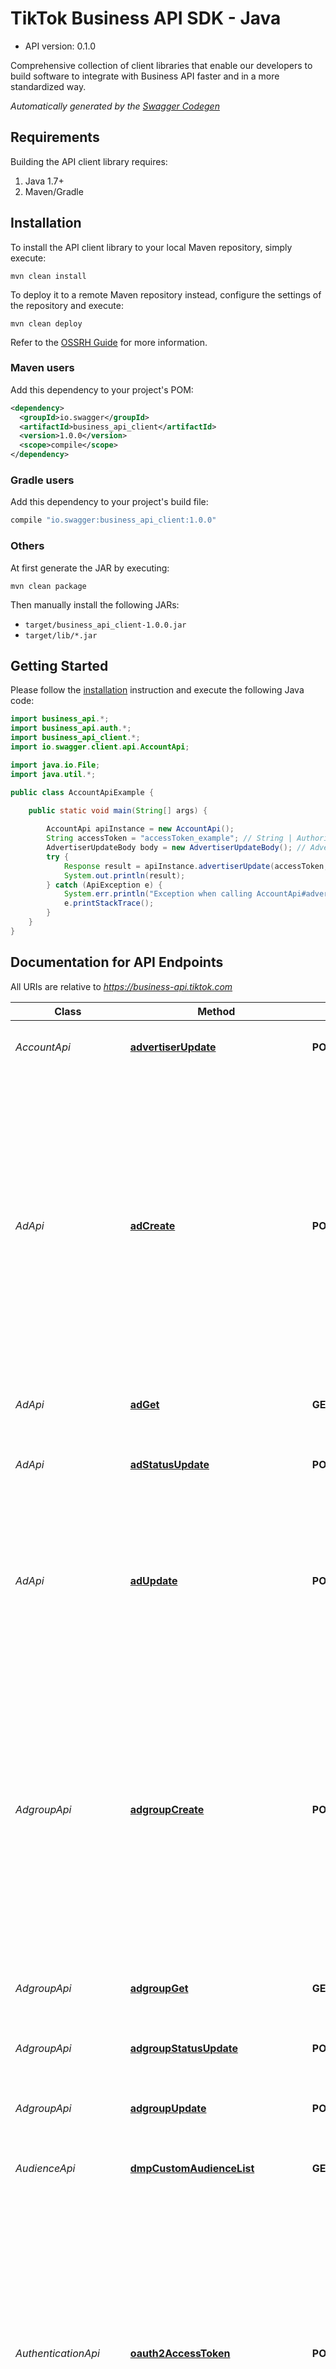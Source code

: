 # TikTok Business API SDK - Java
- API version: 0.1.0

Comprehensive collection of client libraries that enable our developers to build software to integrate with Business API faster and in a more standardized way.


*Automatically generated by the [Swagger Codegen](https://github.com/swagger-api/swagger-codegen)*


## Requirements

Building the API client library requires:
1. Java 1.7+
2. Maven/Gradle

## Installation

To install the API client library to your local Maven repository, simply execute:

```shell
mvn clean install
```

To deploy it to a remote Maven repository instead, configure the settings of the repository and execute:

```shell
mvn clean deploy
```

Refer to the [OSSRH Guide](http://central.sonatype.org/pages/ossrh-guide.html) for more information.

### Maven users

Add this dependency to your project's POM:

```xml
<dependency>
  <groupId>io.swagger</groupId>
  <artifactId>business_api_client</artifactId>
  <version>1.0.0</version>
  <scope>compile</scope>
</dependency>
```

### Gradle users

Add this dependency to your project's build file:

```groovy
compile "io.swagger:business_api_client:1.0.0"
```

### Others

At first generate the JAR by executing:

```shell
mvn clean package
```

Then manually install the following JARs:

* `target/business_api_client-1.0.0.jar`
* `target/lib/*.jar`

## Getting Started

Please follow the [installation](#installation) instruction and execute the following Java code:

```java
import business_api.*;
import business_api.auth.*;
import business_api_client.*;
import io.swagger.client.api.AccountApi;

import java.io.File;
import java.util.*;

public class AccountApiExample {

    public static void main(String[] args) {
        
        AccountApi apiInstance = new AccountApi();
        String accessToken = "accessToken_example"; // String | Authorized access token. For details, see [Authentication](https://ads.tiktok.com/marketing_api/docs?id=1738373164380162).
        AdvertiserUpdateBody body = new AdvertiserUpdateBody(); // AdvertiserUpdateBody | Advertiser update body parameters
        try {
            Response result = apiInstance.advertiserUpdate(accessToken, body);
            System.out.println(result);
        } catch (ApiException e) {
            System.err.println("Exception when calling AccountApi#advertiserUpdate");
            e.printStackTrace();
        }
    }
}
```

## Documentation for API Endpoints

All URIs are relative to *https://business-api.tiktok.com*

Class | Method | HTTP request | Description
------------ | ------------- | ------------- | -------------
*AccountApi* | [**advertiserUpdate**](docs/AccountApi.md#advertiserUpdate) | **POST** /open_api/v1.3/advertiser/update/ | Update an ad account [Advertiser Update](https://ads.tiktok.com/marketing_api/docs?id&#x3D;1739939050770434)
*AdApi* | [**adCreate**](docs/AdApi.md#adCreate) | **POST** /open_api/v1.3/ad/create/ | Upload your ad creatives (pictures, videos, texts, call-to-action) and create an ad. For different placements, the creative formats and requirements are different. Upload your ad creatives according to the placement requirements. Each ad group can have up to 20 ads. See here to learn about how to create ads. [Ad create](https://ads.tiktok.com/marketing_api/docs?id&#x3D;1739953377508354)
*AdApi* | [**adGet**](docs/AdApi.md#adGet) | **GET** /open_api/v1.3/ad/get/ | Get the data of regular ads and ACO ads. [Ad get](https://ads.tiktok.com/marketing_api/docs?id&#x3D;1735735588640770)
*AdApi* | [**adStatusUpdate**](docs/AdApi.md#adStatusUpdate) | **POST** /open_api/v1.3/ad/status/update/ | To enable, disable or delete an ad or ads [Ad status update](https://ads.tiktok.com/marketing_api/docs?id&#x3D;1739953422970882)
*AdApi* | [**adUpdate**](docs/AdApi.md#adUpdate) | **POST** /open_api/v1.3/ad/update/ | Modify your custom ad creatives such as call-to-action, ad name, text image and video material. To update ACO ads, use the /ad/aco/update/ endpoint. [Ad update](https://ads.tiktok.com/marketing_api/docs?id&#x3D;1739953422970882)
*AdgroupApi* | [**adgroupCreate**](docs/AdgroupApi.md#adgroupCreate) | **POST** /open_api/v1.3/adgroup/create/ | Create an ad group. At the ad group level, you can configure placement, audience settings (see Ad Targeting), budget, schedules, as well as bidding and optimization options for ads. To learn about the procedure and the essential data fields to create an ad group, see Create an Ad Group. [Ad Update](https://ads.tiktok.com/marketing_api/docs?id&#x3D;1739499616346114)
*AdgroupApi* | [**adgroupGet**](docs/AdgroupApi.md#adgroupGet) | **GET** /open_api/v1.3/adgroup/get/ | Obtain detailed information of an ad group or ad groups. [Adgroup get](https://ads.tiktok.com/marketing_api/docs?id&#x3D;1739314558673922)
*AdgroupApi* | [**adgroupStatusUpdate**](docs/AdgroupApi.md#adgroupStatusUpdate) | **POST** /open_api/v1.3/adgroup/status/update/ | Enable, disable or delete an ad group. [Adgroup status update](https://ads.tiktok.com/marketing_api/docs?id&#x3D;1739591716326402)
*AdgroupApi* | [**adgroupUpdate**](docs/AdgroupApi.md#adgroupUpdate) | **POST** /open_api/v1.3/adgroup/update/ | Obtain detailed information of an ad group or ad groups. [Adgroup update](https://ads.tiktok.com/marketing_api/docs?id&#x3D;1739586761631745)
*AudienceApi* | [**dmpCustomAudienceList**](docs/AudienceApi.md#dmpCustomAudienceList) | **GET** /open_api/v1.3/dmp/custom_audience/list/ | Get all audiences [DMP cusom audience list](https://ads.tiktok.com/marketing_api/docs?id&#x3D;1739940506015746)
*AuthenticationApi* | [**oauth2AccessToken**](docs/AuthenticationApi.md#oauth2AccessToken) | **POST** /open_api/v1.3/oauth2/access_token/ | Get access_token and refresh_token by auth_code. The creator access token is valid for 24 hours and the refresh token is valid for one year. Within one year you will need to refresh the access token with the refresh token on a daily basis. After one year you will need to ask the creator to reauthorize. [Oauth2 Access Token](https://ads.tiktok.com/marketing_api/docs?id&#x3D;1739965703387137)
*AuthenticationApi* | [**oauth2AdvertiserGet**](docs/AuthenticationApi.md#oauth2AdvertiserGet) | **GET** /open_api/v1.3/oauth2/advertiser/get/ | Obtain a list of advertiser accounts that authorized an app. [Advertiser Get](https://ads.tiktok.com/marketing_api/docs?id&#x3D;1738455508553729)
*BcApi* | [**bcAdvertiserCreate**](docs/BcApi.md#bcAdvertiserCreate) | **POST** /open_api/v1.3/bc/advertiser/create/ | Create an ad account [BC advertiser create](https://ads.tiktok.com/marketing_api/docs?id&#x3D;1739939020318721)
*BcApi* | [**bcAssetGet**](docs/BcApi.md#bcAssetGet) | **GET** /open_api/v1.3/bc/asset/get/ | Get assets [BC asset get](https://ads.tiktok.com/marketing_api/docs?id&#x3D;1739432717798401)
*BcApi* | [**bcGet**](docs/BcApi.md#bcGet) | **GET** /open_api/v1.3/bc/get/ | Get Business Centers [BC get](https://ads.tiktok.com/marketing_api/docs?id&#x3D;1737115687501826)
*BcApi* | [**bcImageUpload**](docs/BcApi.md#bcImageUpload) | **POST** /open_api/v1.3/bc/image/upload/ | Upload a business certificate [BC image upload](https://ads.tiktok.com/marketing_api/docs?id&#x3D;1739938996913218)
*BcPaymentApi* | [**advertiserBalanceGet**](docs/BcPaymentApi.md#advertiserBalanceGet) | **GET** /open_api/v1.3/advertiser/balance/get/ | Obtain the balance of ad accounts in the Business Center. This function only returns the ad accounts that the Business Center has administrator permissions over. [Advertiser balance get](https://ads.tiktok.com/marketing_api/docs?id&#x3D;1739939106470913)
*BcPaymentApi* | [**advertiserTransactionGet**](docs/BcPaymentApi.md#advertiserTransactionGet) | **GET** /open_api/v1.3/advertiser/transaction/get/ | Get the transaction records of ad accounts in the Business Center. This function only returns the transaction records of ad accounts that the Business Center has administrator rights over. [Advertiser transaction Get](https://ads.tiktok.com/marketing_api/docs?id&#x3D;1739939116353538)
*BcPaymentApi* | [**bcBalanceGet**](docs/BcPaymentApi.md#bcBalanceGet) | **GET** /open_api/v1.3/bc/balance/get/ | Obtain the balance of a Business Center. [Balance get](https://ads.tiktok.com/marketing_api/docs?id&#x3D;1739939128198145)
*BcPaymentApi* | [**bcTransactionGet**](docs/BcPaymentApi.md#bcTransactionGet) | **GET** /open_api/v1.3/bc/transaction/get/ | Get the transaction records of your Business Centers. [Transaction get](https://ads.tiktok.com/marketing_api/docs?id&#x3D;1739939140408322)
*BcPaymentApi* | [**bcTransfer**](docs/BcPaymentApi.md#bcTransfer) | **POST** /open_api/v1.3/bc/transfer/ | Recharge money to or deduct money from an ad account in a Business Center. [BC transfer](https://ads.tiktok.com/marketing_api/docs?id&#x3D;1739939095321601)
*CampaignCreationApi* | [**campaignCreate**](docs/CampaignCreationApi.md#campaignCreate) | **POST** /open_api/v1.3/campaign/create/ | To create a campaign. To advertise on TikTok Ads, you need to create a campaign and set the Advertising objectives and budget. A regular campaign can contain one or more ad groups. [Campaign Create](https://ads.tiktok.com/marketing_api/docs?id&#x3D;1739318962329602)
*CampaignCreationApi* | [**campaignGet**](docs/CampaignCreationApi.md#campaignGet) | **GET** /open_api/v1.3/campaign/get/ | Get all campaigns for an ad account. Optionally, you can use filters in your request to return only certain campaigns. [Campaign get](https://ads.tiktok.com/marketing_api/docs?id&#x3D;1739315828649986)
*CampaignCreationApi* | [**campaignStatusUpdate**](docs/CampaignCreationApi.md#campaignStatusUpdate) | **POST** /open_api/v1.3/campaign/status/update/ | Enable, disable or delete a campaign. [Campaign status update](https://ads.tiktok.com/marketing_api/docs?id&#x3D;1739320994354178)
*CampaignCreationApi* | [**campaignUpdate**](docs/CampaignCreationApi.md#campaignUpdate) | **POST** /open_api/v1.3/campaign/update/ | To modify a campaign after it has been created. Information like campaign name, budget, and budget type can be updated. [Campaign Update](https://ads.tiktok.com/marketing_api/docs?id&#x3D;1739320422086657)
*CreativeAssetApi* | [**creativePortfolioCreate**](docs/CreativeAssetApi.md#creativePortfolioCreate) | **POST** /open_api/v1.3/creative/portfolio/create/ | Create a portfolio [Portfolio create](https://ads.tiktok.com/marketing_api/docs?id&#x3D;1739091950439426)
*EventCallbackApi* | [**pixelBatch**](docs/EventCallbackApi.md#pixelBatch) | **POST** /open_api/v1.3/pixel/batch/ | Pixel Track server-to-server batch api
*EventCallbackApi* | [**pixelTrack**](docs/EventCallbackApi.md#pixelTrack) | **POST** /open_api/v1.3/pixel/track/ | Pixel Track server-to-server api
*FileApi* | [**adImageInfo**](docs/FileApi.md#adImageInfo) | **GET** /open_api/v1.3/file/image/ad/info/ | The function is used to obtain the information of images from the Asset Library. [File image info](https://ads.tiktok.com/marketing_api/docs?id&#x3D;1740051721711618)
*FileApi* | [**adImageUpload**](docs/FileApi.md#adImageUpload) | **POST** /open_api/v1.3/file/image/ad/upload/ | The function is used to  to upload pictures to the Asset Library and use the obtained image ID for creating ads. [File image Upload](https://ads.tiktok.com/marketing_api/docs?id&#x3D;1739067433456642)
*FileApi* | [**adVideoInfo**](docs/FileApi.md#adVideoInfo) | **GET** /open_api/v1.3/file/video/ad/info/ | The function is used to get the information about a list of videos [File Video Ad Info](https://ads.tiktok.com/marketing_api/docs?id&#x3D;1740050161973250) from the Asset Library.
*FileApi* | [**adVideoSearch**](docs/FileApi.md#adVideoSearch) | **GET** /open_api/v1.3/file/video/ad/search/ | The function is used to to search for video creatives in the Asset Library of an ad account. [File Video Search](to search for video creatives in the Asset Library of an ad account.) Library.
*FileApi* | [**adVideoUpload**](docs/FileApi.md#adVideoUpload) | **POST** /open_api/v1.3/file/video/ad/upload/ | The function is used to upload a video to the Asset Library and use the obtained video ID for creating ads. [File Video Upload](https://ads.tiktok.com/marketing_api/docs?id&#x3D;1737587322856449)
*IdentityApi* | [**identityCreate**](docs/IdentityApi.md#identityCreate) | **POST** /open_api/v1.3/identity/create/ | Create a customized user identity. [Identity Create](https://ads.tiktok.com/marketing_api/docs?rid&#x3D;uraumvplog&amp;id&#x3D;1740654203526146)
*IdentityApi* | [**identityGet**](docs/IdentityApi.md#identityGet) | **GET** /open_api/v1.3/identity/get/ | Get a list of identities under an ad account. You can filter results by identity type. [Identity Get](https://ads.tiktok.com/marketing_api/docs?rid&#x3D;uraumvplog&amp;id&#x3D;1740218420781057)
*IdentityApi* | [**identityVideoInfo**](docs/IdentityApi.md#identityVideoInfo) | **GET** /open_api/v1.3/identity/video/info/ | Get the information about a TikTok post that you own, if your identity is AUTH_CODE, TT_USER or BC_AUTH_TT. [Identity Video Info](https://ads.tiktok.com/marketing_api/docs?id&#x3D;1738958351620097)
*MeasurementApi* | [**appList**](docs/MeasurementApi.md#appList) | **GET** /open_api/v1.3/app/list/ | Get the app list [App list](https://ads.tiktok.com/marketing_api/docs?id&#x3D;1740859313270786)
*MeasurementApi* | [**appOptimizationEvent**](docs/MeasurementApi.md#appOptimizationEvent) | **GET** /open_api/v1.3/app/optimization_event/ | Get App Events [App events](https://ads.tiktok.com/marketing_api/docs?id&#x3D;1740859338750977)
*RecommendToolApi* | [**toolTargetingCategoryRecommend**](docs/RecommendToolApi.md#toolTargetingCategoryRecommend) | **POST** /open_api/v1.3/tool/targeting_category/recommend/ | Get recommended interest and action categories [Tool targeting category](https://ads.tiktok.com/marketing_api/docs?id&#x3D;1736275204260866)
*ReportingApi* | [**reportIntegratedGet**](docs/ReportingApi.md#reportIntegratedGet) | **GET** /open_api/v1.3/report/integrated/get/ | Create a synchronous report task.  This endpoint can currently return the reporting data of up to 10,000 advertisements. If your number of advertisements exceeds 10,000, please use campaign_ids / adgroup_ids / ad_ids as a filter to obtain the reporting data of all advertisements in batches. Additionally, with CHUNK mode on, up to 20,000 advertisements can be returned. If you use campaign_ids / adgroup_ids / ad_ids as a filter, you can pass in up to 100 IDs at a time. [Reporting Get](https://ads.tiktok.com/marketing_api/docs?id&#x3D;1740302848100353)
*ToolApi* | [**toolActionCategory**](docs/ToolApi.md#toolActionCategory) | **GET** /open_api/v1.3/tool/action_category/ | Get action categories [Tool action](https://ads.tiktok.com/marketing_api/docs?id&#x3D;1737166752522241)
*ToolApi* | [**toolCarrier**](docs/ToolApi.md#toolCarrier) | **GET** /open_api/v1.3/tool/carrier/ | Get carriers [Tool carrier](https://ads.tiktok.com/marketing_api/docs?id&#x3D;1737168013095938)
*ToolApi* | [**toolDeviceModel**](docs/ToolApi.md#toolDeviceModel) | **GET** /open_api/v1.3/tool/device_model/ | Get device models [Tool device model](https://ads.tiktok.com/marketing_api/docs?id&#x3D;1737172880570369)
*ToolApi* | [**toolInterestCategory**](docs/ToolApi.md#toolInterestCategory) | **GET** /open_api/v1.3/tool/interest_category/ | Get interest categories [Tool Interest category](https://ads.tiktok.com/marketing_api/docs?id&#x3D;1737174348712961)
*ToolApi* | [**toolInterestKeywordRecommend**](docs/ToolApi.md#toolInterestKeywordRecommend) | **GET** /open_api/v1.3/tool/interest_keyword/recommend/ | Get interest keywords [Tool kyword recommend](https://ads.tiktok.com/marketing_api/docs?id&#x3D;1737180852720642)
*ToolApi* | [**toolLanguage**](docs/ToolApi.md#toolLanguage) | **GET** /open_api/v1.3/tool/language/ | Get languages [Tool Language](https://ads.tiktok.com/marketing_api/docs?id&#x3D;1737188554152962)
*ToolApi* | [**toolRegion**](docs/ToolApi.md#toolRegion) | **GET** /open_api/v1.3/tool/region/ | Get available locations [Tool Region](https://ads.tiktok.com/marketing_api/docs?id&#x3D;1737189539571713)

## Documentation for Models

 - [AdCreateBody](docs/AdCreateBody.md)
 - [AdStatusUpdateBody](docs/AdStatusUpdateBody.md)
 - [AdUpdateBody](docs/AdUpdateBody.md)
 - [AdUploadBody](docs/AdUploadBody.md)
 - [AdgroupCreateBody](docs/AdgroupCreateBody.md)
 - [AdgroupStatusUpdateBody](docs/AdgroupStatusUpdateBody.md)
 - [AdgroupUpdateBody](docs/AdgroupUpdateBody.md)
 - [AdvertiserCreateBody](docs/AdvertiserCreateBody.md)
 - [AdvertiserUpdateBody](docs/AdvertiserUpdateBody.md)
 - [BcTransferBody](docs/BcTransferBody.md)
 - [CampaignCreateBody](docs/CampaignCreateBody.md)
 - [CampaignStatusUpdateBody](docs/CampaignStatusUpdateBody.md)
 - [CampaignUpdateBody](docs/CampaignUpdateBody.md)
 - [FileImageAdUpload](docs/FileImageAdUpload.md)
 - [Filtering](docs/Filtering.md)
 - [FilteringAdGet](docs/FilteringAdGet.md)
 - [FilteringAdgroupGet](docs/FilteringAdgroupGet.md)
 - [FilteringAdvertiserBalanceGet](docs/FilteringAdvertiserBalanceGet.md)
 - [FilteringAdvertiserTransactionGet](docs/FilteringAdvertiserTransactionGet.md)
 - [FilteringBCTransactionGet](docs/FilteringBCTransactionGet.md)
 - [FilteringCampaignGet](docs/FilteringCampaignGet.md)
 - [FilteringReportIntegratedGet](docs/FilteringReportIntegratedGet.md)
 - [FilteringVideoAdSearch](docs/FilteringVideoAdSearch.md)
 - [IdentityCreateBody](docs/IdentityCreateBody.md)
 - [ImageUploadBody](docs/ImageUploadBody.md)
 - [InlineResponse200](docs/InlineResponse200.md)
 - [Oauth2AccessTokenBody](docs/Oauth2AccessTokenBody.md)
 - [OpenApiv13adcreateCreatives](docs/OpenApiv13adcreateCreatives.md)
 - [OpenApiv13adcreateDisclaimerClickableTexts](docs/OpenApiv13adcreateDisclaimerClickableTexts.md)
 - [OpenApiv13adcreateDisclaimerText](docs/OpenApiv13adcreateDisclaimerText.md)
 - [OpenApiv13adgroupcreateActions](docs/OpenApiv13adgroupcreateActions.md)
 - [OpenApiv13adgroupcreateAudienceRule](docs/OpenApiv13adgroupcreateAudienceRule.md)
 - [OpenApiv13adgroupcreateAudienceRuleExclusions](docs/OpenApiv13adgroupcreateAudienceRuleExclusions.md)
 - [OpenApiv13adgroupcreateAudienceRuleExclusionsEventSources](docs/OpenApiv13adgroupcreateAudienceRuleExclusionsEventSources.md)
 - [OpenApiv13adgroupcreateAudienceRuleExclusionsFilter](docs/OpenApiv13adgroupcreateAudienceRuleExclusionsFilter.md)
 - [OpenApiv13adgroupcreateAudienceRuleExclusionsFilterFilters](docs/OpenApiv13adgroupcreateAudienceRuleExclusionsFilterFilters.md)
 - [OpenApiv13adgroupcreateAudienceRuleExclusionsRules](docs/OpenApiv13adgroupcreateAudienceRuleExclusionsRules.md)
 - [OpenApiv13adgroupcreateAudienceRuleInclusions](docs/OpenApiv13adgroupcreateAudienceRuleInclusions.md)
 - [OpenApiv13adgroupcreateAudienceRuleInclusionsRules](docs/OpenApiv13adgroupcreateAudienceRuleInclusionsRules.md)
 - [OpenApiv13adgroupcreateExcludedCustomActions](docs/OpenApiv13adgroupcreateExcludedCustomActions.md)
 - [OpenApiv13adgroupcreateIncludedCustomActions](docs/OpenApiv13adgroupcreateIncludedCustomActions.md)
 - [OpenApiv13adgroupcreateTargetingExpansion](docs/OpenApiv13adgroupcreateTargetingExpansion.md)
 - [OpenApiv13adgroupupdateAudienceRule](docs/OpenApiv13adgroupupdateAudienceRule.md)
 - [OpenApiv13adgroupupdateAudienceRuleExclusions](docs/OpenApiv13adgroupupdateAudienceRuleExclusions.md)
 - [OpenApiv13adupdateCreatives](docs/OpenApiv13adupdateCreatives.md)
 - [OpenApiv13advertiserupdateQualificationImages](docs/OpenApiv13advertiserupdateQualificationImages.md)
 - [OpenApiv13bcadvertisercreateAdvertiserInfo](docs/OpenApiv13bcadvertisercreateAdvertiserInfo.md)
 - [OpenApiv13bcadvertisercreateBillingGroupInfo](docs/OpenApiv13bcadvertisercreateBillingGroupInfo.md)
 - [OpenApiv13bcadvertisercreateBillingInfo](docs/OpenApiv13bcadvertisercreateBillingInfo.md)
 - [OpenApiv13bcadvertisercreateContactInfo](docs/OpenApiv13bcadvertisercreateContactInfo.md)
 - [OpenApiv13bcadvertisercreateCustomerInfo](docs/OpenApiv13bcadvertisercreateCustomerInfo.md)
 - [OpenApiv13bcadvertisercreateQualificationInfo](docs/OpenApiv13bcadvertisercreateQualificationInfo.md)
 - [OpenApiv13creativeportfoliocreateAdvancedAudioInfo](docs/OpenApiv13creativeportfoliocreateAdvancedAudioInfo.md)
 - [OpenApiv13creativeportfoliocreateAdvancedGestureIcon](docs/OpenApiv13creativeportfoliocreateAdvancedGestureIcon.md)
 - [OpenApiv13creativeportfoliocreateBadgeImageInfo](docs/OpenApiv13creativeportfoliocreateBadgeImageInfo.md)
 - [OpenApiv13creativeportfoliocreateBadgePosition](docs/OpenApiv13creativeportfoliocreateBadgePosition.md)
 - [OpenApiv13creativeportfoliocreatePortfolioContent](docs/OpenApiv13creativeportfoliocreatePortfolioContent.md)
 - [OpenApiv13creativeportfoliocreateStickerParam](docs/OpenApiv13creativeportfoliocreateStickerParam.md)
 - [OpenApiv13pixelbatchBatch](docs/OpenApiv13pixelbatchBatch.md)
 - [PixelBatchBody](docs/PixelBatchBody.md)
 - [PixelContent](docs/PixelContent.md)
 - [PixelContext](docs/PixelContext.md)
 - [PixelContextAd](docs/PixelContextAd.md)
 - [PixelContextPage](docs/PixelContextPage.md)
 - [PixelContextUser](docs/PixelContextUser.md)
 - [PixelProperties](docs/PixelProperties.md)
 - [PixelTrackBody](docs/PixelTrackBody.md)
 - [PortfolioCreateBody](docs/PortfolioCreateBody.md)
 - [TargetingCategoryRecommendBody](docs/TargetingCategoryRecommendBody.md)

